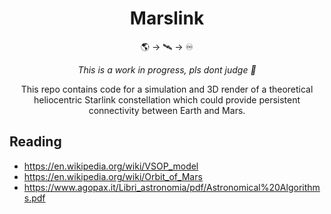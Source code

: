 <h1 align="center">Marslink</h1>
<p align="center">🌎 → 🛰️ → ♾️</p>
<p align="center"><i>This is a work in progress, pls dont judge 🥺</i></p>
<p align="center">This repo contains code for a simulation and 3D render of a theoretical heliocentric Starlink constellation which could provide persistent connectivity between Earth and Mars.</p>

## Reading

- https://en.wikipedia.org/wiki/VSOP_model
- https://en.wikipedia.org/wiki/Orbit_of_Mars
- https://www.agopax.it/Libri_astronomia/pdf/Astronomical%20Algorithms.pdf
